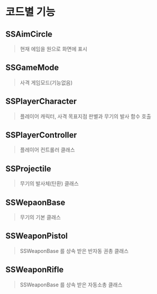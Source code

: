 # 코드별 기능

## SSAimCircle
> 현재 에임을 원으로 화면에 표시 
## SSGameMode
> 사격 게임모드(기능없음)
## SSPlayerCharacter
> 플레이어 캐릭터, 사격 목표지점 판별과 무기의 발사 함수 호출
## SSPlayerController
> 플레이어 컨트롤러 클래스
## SSProjectile
> 무기의 발사체(탄환) 클래스
## SSWepaonBase
> 무기의 기본 클래스
## SSWeaponPistol
> SSWeaponBase 를 상속 받은 반자동 권총 클래스
## SSWeaponRifle
> SSWeaponBase 를 상속 받은 자동소총 클래스


